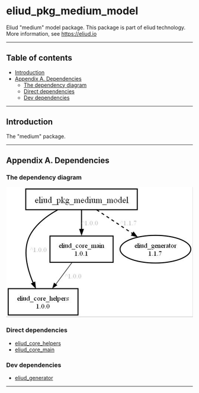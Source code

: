 # eliud_pkg_medium_model

Eliud "medium" model package. 
This package is part of eliud technology. More information, see https://eliud.io

---

## Table of contents

<!-- toc -->

- [Introduction](#introduction)
- [Appendix A. Dependencies](#appendix-a-dependencies)
  * [The dependency diagram](#the-dependency-diagram)
  * [Direct dependencies](#direct-dependencies)
  * [Dev dependencies](#dev-dependencies)

<!-- tocstop -->

---

## Introduction

The "medium" package.

---

## Appendix A. Dependencies

### The dependency diagram

![Dependency diagram](https://github.com/eliudio/eliud_pkg_medium_model/raw/main/depends.jpg)

<!-- dependencies -->

### Direct dependencies
- [eliud_core_helpers](https://pub.dev/packages/eliud_core_helpers)
- [eliud_core_main](https://pub.dev/packages/eliud_core_main)

### Dev dependencies
- [eliud_generator](https://pub.dev/packages/eliud_generator)

<!-- dependenciesstop -->

---
